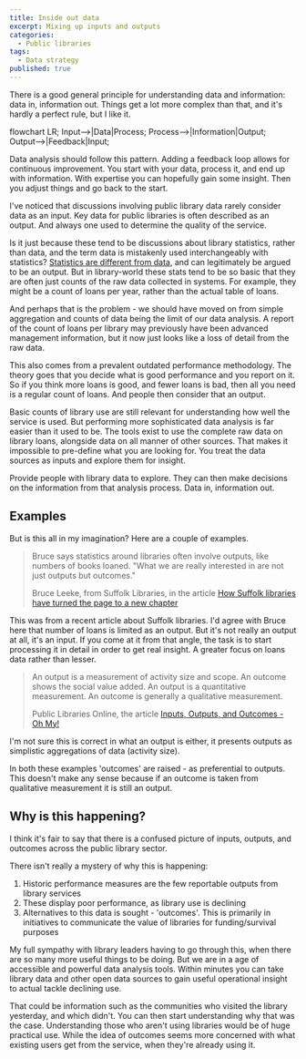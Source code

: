 ```yaml
---
title: Inside out data
excerpt: Mixing up inputs and outputs
categories:
  - Public libraries
tags:
  - Data strategy
published: true
---
```


There is a good general principle for understanding data and information: data in, information out. Things get a lot more complex than that, and it's hardly a perfect rule, but I like it.

<div class="mermaid">
flowchart LR;
  Input-->|Data|Process;
  Process-->|Information|Output;
  Output-->|Feedback|Input;
</div>

Data analysis should follow this pattern. Adding a feedback loop allows for continuous improvement. You start with your data, process it, and end up with information. With expertise you can hopefully gain some insight. Then you adjust things and go back to the start.

I've noticed that discussions involving public library data rarely consider data as an input. Key data for public libraries is often described as an output. And always one used to determine the quality of the service.

Is it just because these tend to be discussions about library statistics, rather than data, and the term data is mistakenly used interchangeably with statistics? [Statistics are different from data](https://libguides.lib.msu.edu/datastats), and can legitimately be argued to be an output. But in library-world these stats tend to be so basic that they are often just counts of the raw data collected in systems. For example, they might be a count of loans per year, rather than the actual table of loans.

And perhaps that is the problem - we should have moved on from simple aggregation and counts of data being the limit of our data analysis. A report of the count of loans per library may previously have been advanced management information, but it now just looks like a loss of detail from the raw data.

This also comes from a prevalent outdated performance methodology. The theory goes that you decide what is good performance and you report on it. So if you think more loans is good, and fewer loans is bad, then all you need is a regular count of loans. And people then consider that an output.

Basic counts of library use are still relevant for understanding how well the service is used. But performing more sophisticated data analysis is far easier than it used to be. The tools exist to use the complete raw data on library loans, alongside data on all manner of other sources. That makes it impossible to pre-define what you are looking for. You treat the data sources as inputs and explore them for insight.

Provide people with library data to explore. They can then make decisions on the information from that analysis process. Data in, information out.

## Examples

But is this all in my imagination? Here are a couple of examples.

> Bruce says statistics around libraries often involve outputs, like numbers of books loaned. "What we are really interested in are not just outputs but outcomes."
>
> Bruce Leeke, from Suffolk Libraries, in the article [How Suffolk libraries have turned the page to a new chapter](https://www.suffolknews.co.uk/mildenhall/how-suffolk-libraries-have-turned-the-page-to-a-new-chapter-9210820/)

This was from a recent article about Suffolk libraries. I'd agree with Bruce here that number of loans is limited as an output. But it's not really an output at all, it's an input. If you come at it from that angle, the task is to start processing it in detail in order to get real insight. A greater focus on loans data rather than lesser.

> An output is a measurement of activity size and scope. An outcome shows the social value added. An output is a quantitative measurement. An outcome is generally a qualitative measurement.
>
> Public Libraries Online, the article [Inputs, Outputs, and Outcomes - Oh My!](http://publiclibrariesonline.org/2014/12/inputs-outputs-and-outcomes-oh-my/)

I'm not sure this is correct in what an output is either, it presents outputs as simplistic aggregations of data (activity size).

In both these examples 'outcomes' are raised - as preferential to outputs. This doesn't make any sense because if an outcome is taken from qualitative measurement it is still an output.

## Why is this happening?

I think it's fair to say that there is a confused picture of inputs, outputs, and outcomes across the public library sector.

There isn't really a mystery of why this is happening:

1. Historic performance measures are the few reportable outputs from library services
2. These display poor performance, as library use is declining
3. Alternatives to this data is sought - 'outcomes'. This is primarily in initiatives to communicate the value of libraries for funding/survival purposes

My full sympathy with library leaders having to go through this, when there are so many more useful things to be doing. But we are in a age of accessible and powerful data analysis tools. Within minutes you can take library data and other open data sources to gain useful operational insight to actual tackle declining use.

That could be information such as the communities who visited the library yesterday, and which didn't. You can then start understanding why that was the case. Understanding those who aren't using libraries would be of huge practical use. While the idea of outcomes seems more concerned with what existing users get from the service, when they're already using it.
